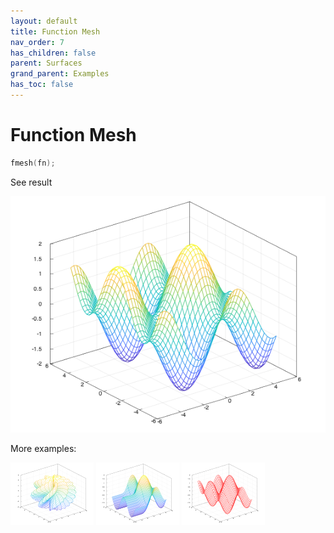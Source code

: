 ```yaml
---
layout: default
title: Function Mesh
nav_order: 7
has_children: false
parent: Surfaces
grand_parent: Examples
has_toc: false
---
```

# Function Mesh

```cpp
fmesh(fn);
```


See result

[![example_fmesh_1](fmesh/fmesh_1.png)](https://github.com/alandefreitas/matplotplusplus/blob/master/examples/surfaces/fmesh/fmesh_1.cpp)

More examples:
    
[![example_fmesh_2](fmesh/fmesh_2_thumb.png)](https://github.com/alandefreitas/matplotplusplus/blob/master/examples/surfaces/fmesh/fmesh_2.cpp)  [![example_fmesh_3](fmesh/fmesh_3_thumb.png)](https://github.com/alandefreitas/matplotplusplus/blob/master/examples/surfaces/fmesh/fmesh_3.cpp)  [![example_fmesh_4](fmesh/fmesh_4_thumb.png)](https://github.com/alandefreitas/matplotplusplus/blob/master/examples/surfaces/fmesh/fmesh_4.cpp)

  


